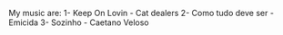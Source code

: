 My music are:
1- Keep On Lovin - Cat dealers
2- Como tudo deve ser - Emicida
3- Sozinho - Caetano Veloso
